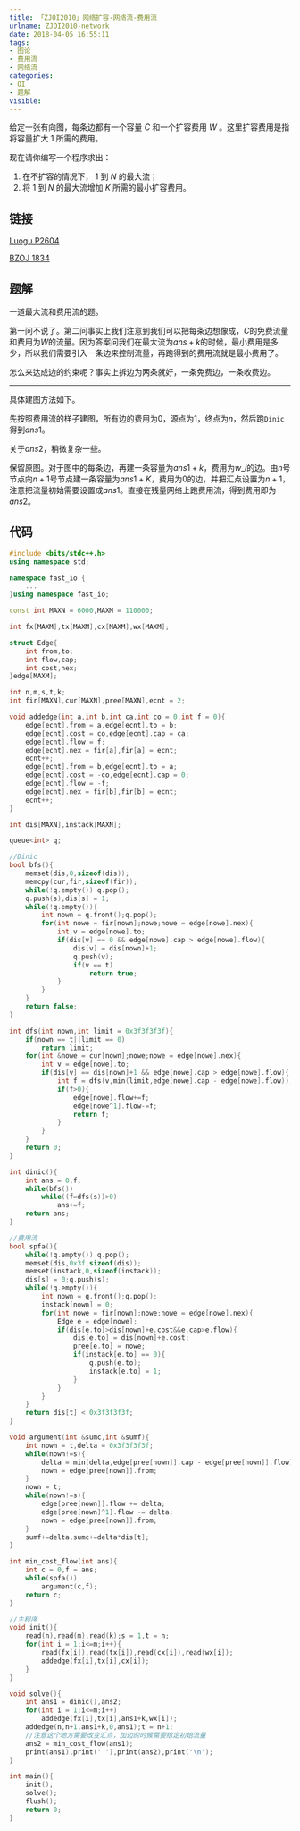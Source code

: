 ```yaml
---
title: 「ZJOI2010」网络扩容-网络流-费用流
urlname: ZJOI2010-network
date: 2018-04-05 16:55:11
tags:
- 图论
- 费用流
- 网络流
categories: 
- OI
- 题解
visible:
---
```


给定一张有向图，每条边都有一个容量 $C$ 和一个扩容费用 $W$ 。这里扩容费用是指将容量扩大 $1$ 所需的费用。

现在请你编写一个程序求出：
1. 在不扩容的情况下， $1$ 到 $N$ 的最大流； 
2. 将 $1$ 到 $N$ 的最大流增加 $K$ 所需的最小扩容费用。

<!-- more -->

## 链接

[Luogu P2604](https://www.luogu.org/problemnew/show/P2604)

[BZOJ 1834](https://www.lydsy.com/JudgeOnline/problem.php?id=1834)

## 题解

一道最大流和费用流的题。

第一问不说了。第二问事实上我们注意到我们可以把每条边想像成，$C$的免费流量和费用为$W$的流量。因为答案问我们在最大流为$ans+k$的时候，最小费用是多少，所以我们需要引入一条边来控制流量，再跑得到的费用流就是最小费用了。

怎么来达成边的约束呢？事实上拆边为两条就好，一条免费边，一条收费边。

- - -

具体建图方法如下。

先按照费用流的样子建图，所有边的费用为$0$，源点为$1$，终点为$n$，然后跑`Dinic`得到$ans1$。

关于$ans2$，稍微复杂一些。

保留原图。对于图中的每条边，再建一条容量为$ans1+k$，费用为$w\_i$的边。由$n$号节点向$n+1$号节点建一条容量为$ans1+K$，费用为$0$的边，并把汇点设置为$n+1$，注意把流量初始需要设置成$ans1$。直接在残量网络上跑费用流，得到费用即为$ans2$。

## 代码


```cpp
#include <bits/stdc++.h>
using namespace std;

namespace fast_io {
    ...
}using namespace fast_io;

const int MAXN = 6000,MAXM = 110000;

int fx[MAXM],tx[MAXM],cx[MAXM],wx[MAXM];

struct Edge{
    int from,to;
    int flow,cap;
    int cost,nex;
}edge[MAXM];

int n,m,s,t,k;
int fir[MAXN],cur[MAXN],pree[MAXN],ecnt = 2;

void addedge(int a,int b,int ca,int co = 0,int f = 0){
    edge[ecnt].from = a,edge[ecnt].to = b;
    edge[ecnt].cost = co,edge[ecnt].cap = ca;
    edge[ecnt].flow = f;
    edge[ecnt].nex = fir[a],fir[a] = ecnt;
    ecnt++;
    edge[ecnt].from = b,edge[ecnt].to = a;
    edge[ecnt].cost = -co,edge[ecnt].cap = 0;
    edge[ecnt].flow = -f;
    edge[ecnt].nex = fir[b],fir[b] = ecnt;
    ecnt++;
}

int dis[MAXN],instack[MAXN];

queue<int> q;

//Dinic
bool bfs(){
    memset(dis,0,sizeof(dis));
    memcpy(cur,fir,sizeof(fir));
    while(!q.empty()) q.pop();
    q.push(s);dis[s] = 1;
    while(!q.empty()){
        int nown = q.front();q.pop();
        for(int nowe = fir[nown];nowe;nowe = edge[nowe].nex){
            int v = edge[nowe].to;
            if(dis[v] == 0 && edge[nowe].cap > edge[nowe].flow){
                dis[v] = dis[nown]+1;
                q.push(v);
                if(v == t)
                    return true;
            }
        }
    }
    return false;
}

int dfs(int nown,int limit = 0x3f3f3f3f){
    if(nown == t||limit == 0)
        return limit;
    for(int &nowe = cur[nown];nowe;nowe = edge[nowe].nex){
        int v = edge[nowe].to;
        if(dis[v] == dis[nown]+1 && edge[nowe].cap > edge[nowe].flow){
            int f = dfs(v,min(limit,edge[nowe].cap - edge[nowe].flow));
            if(f>0){
                edge[nowe].flow+=f;
                edge[nowe^1].flow-=f;
                return f;
            }
        }
    }
    return 0;
}

int dinic(){
    int ans = 0,f;
    while(bfs())
        while((f=dfs(s))>0)
            ans+=f;
    return ans;
}

//费用流
bool spfa(){
    while(!q.empty()) q.pop();
    memset(dis,0x3f,sizeof(dis));
    memset(instack,0,sizeof(instack));
    dis[s] = 0;q.push(s);
    while(!q.empty()){
        int nown = q.front();q.pop();
        instack[nown] = 0;
        for(int nowe = fir[nown];nowe;nowe = edge[nowe].nex){
            Edge e = edge[nowe];
            if(dis[e.to]>dis[nown]+e.cost&&e.cap>e.flow){
                dis[e.to] = dis[nown]+e.cost;
                pree[e.to] = nowe;
                if(instack[e.to] == 0){
                    q.push(e.to);
                    instack[e.to] = 1;
                }
            }
        }
    }
    return dis[t] < 0x3f3f3f3f;
}

void argument(int &sumc,int &sumf){
    int nown = t,delta = 0x3f3f3f3f;
    while(nown!=s){
        delta = min(delta,edge[pree[nown]].cap - edge[pree[nown]].flow);
        nown = edge[pree[nown]].from;
    }
    nown = t;
    while(nown!=s){
        edge[pree[nown]].flow += delta;
        edge[pree[nown]^1].flow -= delta;
        nown = edge[pree[nown]].from;
    }
    sumf+=delta,sumc+=delta*dis[t];
}

int min_cost_flow(int ans){
    int c = 0,f = ans;
    while(spfa())
        argument(c,f);
    return c;
}

//主程序
void init(){
    read(n),read(m),read(k);s = 1,t = n;
    for(int i = 1;i<=m;i++){
        read(fx[i]),read(tx[i]),read(cx[i]),read(wx[i]);
        addedge(fx[i],tx[i],cx[i]);
    }
}

void solve(){
    int ans1 = dinic(),ans2;
    for(int i = 1;i<=m;i++)
        addedge(fx[i],tx[i],ans1+k,wx[i]);
    addedge(n,n+1,ans1+k,0,ans1);t = n+1;
    //注意这个地方需要改变汇点，加边的时候需要给定初始流量
    ans2 = min_cost_flow(ans1);
    print(ans1),print(' '),print(ans2),print('\n');
}

int main(){
    init();
    solve();
    flush();
    return 0;
}
```


